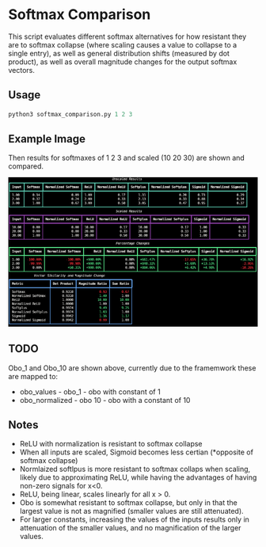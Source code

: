 # Softmax Comparison

This script evaluates different softmax alternatives for how resistant they are
to softmax collapse (where scaling causes a value to collapse to a single
entry), as well as general distribution shifts (measured by dot product), as
well as overall magnitude changes for the output softmax vectors.

## Usage

```python
python3 softmax_comparison.py 1 2 3
```

## Example Image

Then results for softmaxes of 1 2 3 and scaled (10 20 30) are shown and compared.


![image](./images/example.png)

## TODO

Obo_1 and Obo_10 are shown above, currently due to the framemwork these are
mapped to:

- obo_values - obo_1 - obo with constant of 1
- obo_normalized - obo 10 - obo with a constant of 10

## Notes

- ReLU with normalization is resistant to softmax collapse
- When all inputs are scaled, Sigmoid becomes less certian (*opposite of softmax
  collapse)
- Normlaized softlpus is more resistant to softmax collaps when scaling, likely
  due to approximating ReLU, while having the advantages of having non-zero
  signals  for x<0.
- ReLU, being linear, scales linearly for all x > 0.
- Obo is somewhat resistant to softmax collapse, but only in that the largest value is not as magnified (smaller values are still attenuated).
- For larger constants, increasing the values of the inputs results only in
  attenuation of the smaller values, and no magnification of the larger values.

